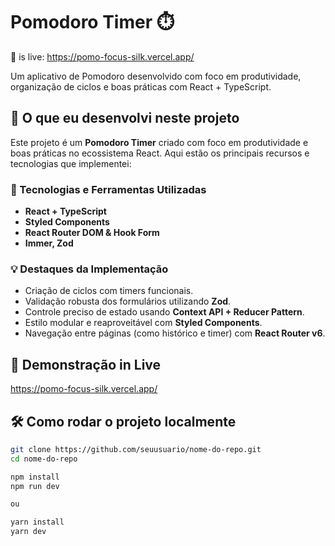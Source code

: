 # Pomodoro Timer ⏱️

 🎇 is live: https://pomo-focus-silk.vercel.app/

Um aplicativo de Pomodoro desenvolvido com foco em produtividade, organização de ciclos e boas práticas com React + TypeScript.

## 🧠 O que eu desenvolvi neste projeto

Este projeto é um **Pomodoro Timer** criado com foco em produtividade e boas práticas no ecossistema React. Aqui estão os principais recursos e tecnologias que implementei:

### 🚀 Tecnologias e Ferramentas Utilizadas
- **React + TypeScript**
- **Styled Components**
- **React Router DOM & Hook Form**
- **Immer, Zod**

### 💡 Destaques da Implementação
- Criação de ciclos com timers funcionais.
- Validação robusta dos formulários utilizando **Zod**.
- Controle preciso de estado usando **Context API + Reducer Pattern**.
- Estilo modular e reaproveitável com **Styled Components**.
- Navegação entre páginas (como histórico e timer) com **React Router v6**.

## 📸 Demonstração in Live
https://pomo-focus-silk.vercel.app/

## 🛠️ Como rodar o projeto localmente
```bash
git clone https://github.com/seuusuario/nome-do-repo.git
cd nome-do-repo

npm install
npm run dev

ou

yarn install
yarn dev

